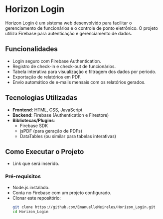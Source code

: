 # Horizon Login

Horizon Login é um sistema web desenvolvido para facilitar o gerenciamento de funcionários e o controle de ponto eletrônico. O projeto utiliza Firebase para autenticação e gerenciamento de dados.


## **Funcionalidades**

- Login seguro com Firebase Authentication.
- Registro de check-in e check-out de funcionários.
- Tabela interativa para visualização e filtragem dos dados por período.
- Exportação de relatórios em PDF.
- Envio automático de e-mails mensais com os relatórios gerados.

## **Tecnologias Utilizadas**

- **Frontend**: HTML, CSS, JavaScript
- **Backend**: Firebase (Authentication e Firestore)
- **Bibliotecas/Plugins**:
  - Firebase SDK
  - jsPDF (para geração de PDFs)
  - DataTables (ou similar para tabelas interativas)

## **Como Executar o Projeto**
- Link que será inserido.

### **Pré-requisitos**
- Node.js instalado.
- Conta no Firebase com um projeto configurado.
- Clonar este repositório:
  ```bash
  git clone https://github.com/EmanuelleMeireles/Horizon_Login.git
  cd Horizon_Login
